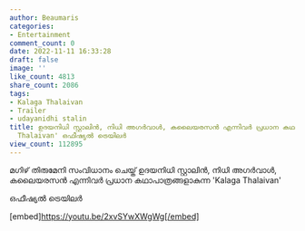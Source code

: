 ```yaml
---
author: Beaumaris
categories:
- Entertainment
comment_count: 0
date: 2022-11-11 16:33:28
draft: false
image: ''
like_count: 4813
share_count: 2086
tags:
- Kalaga Thalaivan
- Trailer
- udayanidhi stalin
title: ഉദയനിധി സ്റ്റാലിൻ, നിധി അഗർവാൾ, കലൈയരസൻ എന്നിവർ പ്രധാന കഥാപാത്രങ്ങളാകുന്ന 'Kalaga
  Thalaivan' ഒഫീഷ്യൽ ട്രെയിലർ
view_count: 112895
---
```


മഗിഴ് തിരുമേനി സംവിധാനം ചെയ്ത് ഉദയനിധി സ്റ്റാലിൻ, നിധി അഗർവാൾ, കലൈയരസൻ എന്നിവർ പ്രധാന കഥാപാത്രങ്ങളാകുന്ന 'Kalaga Thalaivan'

ഒഫീഷ്യൽ ട്രെയിലർ

[embed]https://youtu.be/2xvSYwXWgWg[/embed]